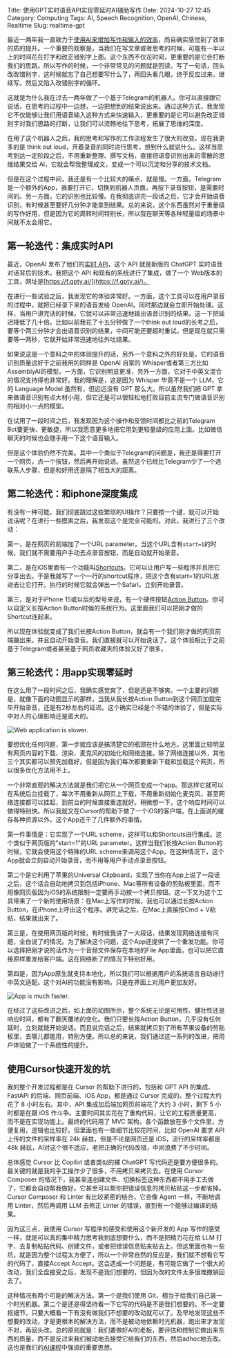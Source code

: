 Title: 使用GPT实时语音API实现零延时AI辅助写作
Date: 2024-10-27 12:45
Category: Computing
Tags: AI, Speech Recognition, OpenAI, Chinese, Realtime
Slug: realtime-gpt

最近一两年我一直致力于[使用AI来增加写作和输入的效率](https://yage.ai/GPT-knowledge-management.html)，而且确实感觉到了效率的质的提升。一个重要的观察是，当我们在写文章或者思考的时候，可能有一半以上的时间花在打字和改正错别字上面。这个东西不仅花时间，更重要的是它会打断我们的思路。所以写作的时候，一个非常常见的问题就是回读。写了一句话，回头改改错别字，这时候就忘了自己想要写什么了，再回头看几眼，终于反应过来，继续写。然后又陷入改错别字的循环。

这就是为什么我在过去一两年做了一个基于Telegram的机器人。你可以直接跟它说话，在思考的过程中一边想，一边把想到的结果说出来。通过这种方式，我发现它不仅能够让我们用语音输入这种方式来快速输入，更重要的是它可以避免改正错别字对我们思路的打断，让我们可以流畅地往下思考，拓展了思维的深度。

在用了这个机器人之后，我的思考和写作的工作流程发生了很大的改变。现在我更多的是 think out loud，开着录音的同时进行思考，想到什么就说什么。这样当思考到达一定阶段之后，不用重新整理、撰写文档，直接把语音识别出来的零散的思维结果交给 AI，它就会帮我整理成文，变成一个可以沉淀和分享的技术文档。

但是在这个过程中间，我还是有一个比较大的痛点，就是慢。一方面，Telegram是一个额外的App，我要打开它，切换到机器人页面，再按下录音按钮，是需要时间的。另一方面，它的识别也比较慢。在我彻底讲完一段话之后，它才会开始语音识别，有时候甚至要好几分钟才能拿到结果。总的来说，这个东西虽然对于重量级的写作好用，但是因为它的周转时间特别长，所以我在聊天等各种轻量级的场景中间就不太会用它。

## 第一轮迭代：集成实时API

最近，OpenAI 发布了他们的[实时 API](https://openai.com/index/introducing-the-realtime-api/)，这个 API 就是新版的 ChatGPT 实时语音对话背后的技术。我把这个 API 和现有的系统进行了集成，做了一个 Web版本的工具，网址是[https://f.gpty.ai/](https://f.gpty.ai/)。

在进行一些试验之后，我发现它的体验非常好。一方面，这个工具可以在用户录音的过程中，就把已经录下来的语音发给 OpenAI。同时那边就会立即开始处理。这样，当用户讲完话的时候，它就可以非常迅速地输出语音识别的结果。这一下把延迟降低了几十倍。比如以前我花了十五分钟做了一个think out loud的长考之后，要等个两三分钟才会出语音识别的结果，中间可能还要超时重试。但是现在就只需要等一两秒，它就开始非常迅速地往外吐结果。

如果说这是一个意料之中的体验提升的话，另外一个意料之外的好处是，它的语音识别质量远好于之前我用的同样是 OpenAI 自家的 Whisper或者第三方比如AssemblyAI的模型。一方面，它识别明显更准，另外一方面，它对于中英文混合的情况支持得也非常好。我的理解是，这是因为 Whisper 毕竟不是一个 LLM，它的 Language Model 虽然有，但远远没有 GPT 那么大。所以虽然我们把 GPT 拿来做语音识别有点大材小用，但它还是可以很轻松地打败目前主流专门做语音识别的相对小一点的模型。

在试用了一段时间之后，我发现因为这个操作和反馈时间都比之前的Telegram Bot要更快、更敏捷，所以我愿意更多地把它用到更轻量级的应用上面。比如微信聊天的时候也会随手用一下这个语音输入。

但是这个体验仍然不完美。其中一个类似于Telegram的问题是，我还是得要打开一个网页，点一个按钮，然后再开始说话。虽然这个已经比Telegram少了一个选联系人步骤，但是和好用还是隔了相当大的距离。

## 第二轮迭代：和iphone深度集成

有没有一种可能，我们彻底跳过这些繁琐的UI操作？只要按一个键，就可以开始说话呢？在进行一些摸索之后，我发现这个是完全可能的。对此，我进行了三个改动：

第一，是在网页的前端加了一个URL parameter。当这个URL含有`start=1`的时候，我们就不需要用户手动去点录音按钮，而是自动就开始录音。

第二，是在iOS里面有一个功能叫[Shortcuts](https://support.apple.com/guide/shortcuts/welcome/ios)。它可以让用户写一些程序并且把它分享出去。于是我就写了一个一行的shortcut程序，把这个含有start=1的URL放进去让它打开。执行的时候它就会弹出一个Safari，立刻开始录音。

第三，是对于iPhone 15或以后的型号来说，有一个硬件按钮[Action Button](https://support.apple.com/guide/iphone/use-and-customize-the-action-button-iphe89d61d66/ios)。你可以自定义长按Action Button时候的系统行为。这里面我们可以把刚才做的Shortcut连起来。

所以现在体验就变成了我们长按Action Button，就会有一个我们刚才做的网页前端蹦出来，并且自动开始录音。我们直接就可以开始说话了。这个体验相比于之前基于Telegram或者甚至基于网页收藏夹的体验又好了很多。

## 第三轮迭代：用app实现零延时

在这么用了一段时间之后，我确实感觉爽了，但是还是不够爽。一个主要的问题是，就像下面的动图显示的那样，当我从我长按Action Button到这个网页加载完毕开始录音，还是有2秒左右的延迟。这个确实已经是个不错的体验了，但是实际中对人的心理影响还是蛮大的。

![Web application is slower.](/images/brainwave_web.gif)

要想优化任何问题，第一步就应该是搞清楚它的瓶颈在什么地方。这里面比较明显有网页内容的下载、渲染、麦克风的初始化和网络连接。除了网络连接以外，其他三个其实都可以预先加载好。但是因为我们每次都要重新下载和加载这个网页，所以很多优化方法用不上。

一个非常直观的解决方法就是我们把它从一个网页变成一个app。那这样它就可以在系统后台挂载了，每次不用重新从网页上下载，不用重新初始化麦克风，甚至网络连接都可以挂起，到前台的时候直接重连就好。稍微想一下，这个响应时间可以做得特别快。所以我就又在Cursor的帮助下做了一个iOS的客户端，在上面说的缓存各种资源以外，这个App还干了几件额外的事情。

第一件事情是：它实现了一个URL scheme，这样可以和Shortcuts进行集成。这个类似于网页版的"start=1"的URL parameter。这样当我们长按Action Button的时候，它就会使用这个特殊的URL scheme来调用这个App。在这种情况下，这个App就会立刻自动开始录音，而不用等用户手动点录音按钮。

第二个是它利用了苹果的Universal Clipboard，实现了当你在App上说了一段话之后，这个话会自动地拷贝到包括iPhone、Mac等所有设备的剪贴板里面，而不用像网页版因为iOS的系统限制一定要再手动按一个拷贝按钮。这一下又为这个工具带来了一个新的使用场景：在Mac上写作的时候，我也可以通过长按Action Button，在iPhone上呼出这个程序。讲完话之后，在Mac上直接按Cmd + V粘贴，结果就出来了。

第三是，在使用网页版的时候，有时候我讲了一大段话，结果发现网络连接有问题，全白说了的情况。为了解决这个问题，这个App还提供了一个重发功能。你可以选择把刚才说的话作为一个音频文件保存在本地的File App里面，也可以把它直接原样重发给客户端。这在网络断了的情况下特别好用。

第四是，因为App原生就支持本地化，所以我们可以根据用户的系统语言自动进行中英文适配。这个对AI的功能没有影响，只是在界面上对用户更加友好。

![App is much faster.](/images/brainwave_app.gif)

在经过了这些改进之后，如上面的动图所示，整个系统无论是可用性、健壮性还是响应时间，都有了翻天覆地的变化。我们只要长按Action Button，几乎没有任何延时，立刻就能开始说话。而且说完话之后，结果就拷贝到了所有苹果设备的剪贴板里，去哪儿都能用，特别方便。所以总的来说，我们通过这一系列的改进，把用户体验做了一个系统性的提升。

## 使用Cursor快速开发的坑

我的整个开发过程都是在 Cursor 的帮助下进行的，包括和 GPT API 的集成、FastAPI 的后端、网页前端、iOS App，都是通过 Cursor 完成的。整个过程大约花了 8 小时左右。其中，API 集成加后端加网页前端花了大约 3 小时，剩下 5 小时都是在跟 iOS 作斗争。主要时间其实花在了重构代码，让它的工程质量更高，而不是在实现功能上。最终的代码用了 MVC 架构，各个函数放在多个文件里，方便复用，逻辑也比较好。但里面也有一些细节比较花时间，比如 OpenAI 要求 API 上传的文件的采样率在 24k 赫兹，但是不论是网页还是 iOS，流行的采样率都是 48k 赫兹，AI对这个很不适应，老把正确的代码改错，中间浪费了不少时间。

总体感觉 Cursor 比 Copilot 或者类似的裸 ChatGPT 写代码还是要方便很多的。最关键的就是我的手工操作少了很多，不用拷贝来拷贝去。在使用 Cursor Composer 的情况下，我甚至连创建文件、切换标签这种东西都不用手工去做了，它都会自动帮我做好。它甚至可以帮你把错误信息的拷贝粘贴这一步都省掉。Cursor Composer 和 Linter 有比较紧密的结合，它会像 Agent 一样，不断地调用 Linter，然后再调用 LLM 去修正 Linter 的错误，直到有一个能够过编译的结果。

因为这三点，我使用 Cursor 写程序的感受和使用这个新开发的 App 写作的感受一样，就是可以真的集中精力思考我到底想要什么，而不是把精力花在给 LLM 打字、去复制粘贴代码、创建文件，或者把错误信息贴来贴去上。但这里面也有一些坑，就是因为整个过程太方便了，所以一个非常自然的反应是，我们就不想看它写的代码了，直接Accept Accept。这会造成一个问题是，有可能它做了一个很大的改动，我们全盘接受之后，发现不是我们想要的，但因为改的文件太多很难撤销回去了。

这种情况有两个可能的解决方法。第一个是我们使用 Git，相当于给我们自己装一个时光机器。第二个是还是得坚持看一下它写的代码是不是我们想要的。不一定要抠细节，只要大概看一下有没有做我们不想要的改动就可以了。及早地发现这些不想要的改动，才是更根本的解决方法，而不是被动地依赖时光机器，跑出来才发现不对，再回头改。总的原则就是：我们要做好AI的老板，要评估和控制它做出来东西的质量，而不是反过来我们被动地去接受它给我们的东西，然后adhoc地去改。这也是我们的[AI课程](https://maven.com/kedaibiao/genai)中强调的重要思想。